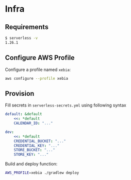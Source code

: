 # Infra

## Requirements

```bash
$ serverless -v
1.26.1
```

## Configure AWS Profile

Configure a profile named `xebia`:
```bash
aws configure --profile xebia
```

## Provision

Fill secrets in `serverless-secrets.yml` using following syntax

```yaml
default: &default
    <<: *default
    CALENDAR_ID: "..."

dev:
    <<: *default
    CREDENTIAL_BUCKET: "..."
    CREDENTIAL_KEY: "..."
    STORE_BUCKET: "..."
    STORE_KEY: "..."
```

Build and deploy function:
```bash
AWS_PROFILE=xebia ./gradlew deploy
```

